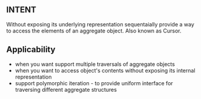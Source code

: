 ## INTENT

Without exposing its underlying representation sequentaially provide a way to access the elements of an aggregate object. Also known as Cursor.

## Applicability
- when you want support multiple traversals of aggregate objects
- when you want to access object's contents without exposing  its internal representation 
- support polymorphic iteration - to provide uniform interface for traversing different aggregate structures